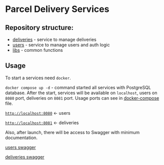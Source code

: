 # Parcel Delivery Services

## Repository structure:
* [deliveries](./deliveries) - service to manage deliveries
* [users](./users) - service to manage users and auth logic
* [libs](./libs) - common functions

## Usage

To start a services need `docker`.

`docker compose up -d` - command started all services with PostgreSQL database. After the start, services will be 
available on `localhost`, users on `8080` port, deliveries on `8081` port. Usage ports can see in [docker-compose](./docker-compose.yml) file.

[`http://localhost:8080`](http://localhost:8080) <- users

[`http://localhost:8081`](http://localhost:8081) <- deliveries

Also, after launch, there will be access to Swagger with minimum documentation.

[users swagger](http://localhost:8080/swagger/index.html)

[deliveries swagger](http://localhost:8081/swagger/index.html)
